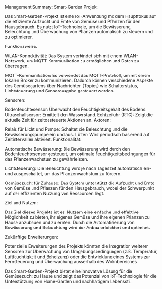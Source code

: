 Management Summary: Smart-Garden Projekt

Das Smart-Garden-Projekt ist eine IoT-Anwendung mit dem Hauptfokus auf die effiziente Aufzucht und Ernte von Gemüse und Pflanzen für den Hausgebrauch. Es nutzt IoT-Technologie, um die Bewässerung, Beleuchtung und Überwachung von Pflanzen automatisch zu steuern und zu optimieren.

Funktionsweise:

WLAN-Konnektivität: Das System verbindet sich mit einem WLAN-Netzwerk, um MQTT-Kommunikation zu ermöglichen und Daten zu übertragen.

MQTT-Kommunikation: Es verwendet das MQTT-Protokoll, um mit einem lokalen Broker zu kommunizieren. Dadurch können verschiedene Aspekte des Gemüsegartens über Nachrichten (Topics) wie Schalterstatus, Lichtsteuerung und Sensorausgabe gesteuert werden.

Sensoren:

Bodenfeuchtesensor: Überwacht den Feuchtigkeitsgehalt des Bodens.
Ultraschallsensor: Ermittelt den Wasserstand.
Echtzeituhr (RTC): Zeigt die aktuelle Zeit für zeitgesteuerte Aktionen an.
Aktoren:

Relais für Licht und Pumpe: Schaltet die Beleuchtung und die Bewässerungspumpe ein und aus.
Lüfter: Wird periodisch basierend auf Zeitintervallen aktiviert.
Funktionalität:

Automatische Bewässerung: Die Bewässerung wird durch den Bodenfeuchtesensor gesteuert, um optimale Feuchtigkeitsbedingungen für das Pflanzenwachstum zu gewährleisten.

Lichtsteuerung: Die Beleuchtung wird je nach Tageszeit automatisch ein- und ausgeschaltet, um das Pflanzenwachstum zu fördern.

Gemüsezucht für Zuhause: Das System unterstützt die Aufzucht und Ernte von Gemüse und Pflanzen für den Hausgebrauch, wobei der Schwerpunkt auf der effizienten Nutzung von Ressourcen liegt.

Ziel und Nutzen:

Das Ziel dieses Projekts ist es, Nutzern eine einfache und effektive Möglichkeit zu bieten, ihr eigenes Gemüse und ihre eigenen Pflanzen zu Hause anzubauen und zu ernten. Durch die Automatisierung von Bewässerung und Beleuchtung wird der Anbau erleichtert und optimiert.

Zukünftige Erweiterungen:

Potenzielle Erweiterungen des Projekts könnten die Integration weiterer Sensoren zur Überwachung von Umgebungsbedingungen (z.B. Temperatur, Luftfeuchtigkeit und Beheizung) oder die Entwicklung eines Systems zur Fernsteuerung und Überwachung ausserhalb des Wohnbereiches

Das Smart-Garden-Projekt bietet eine innovative Lösung für die Gemüsezucht zu Hause und zeigt das Potenzial von IoT-Technologie für die Unterstützung von Home-Garden und nachhaltigem Lebensstil.

